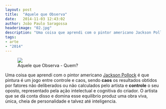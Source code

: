 ```yaml
---
layout: post
title:  "Aquele que Observa"
date:   2014-11-03 12:43:02
author: João Paulo Saragossa
headerimage: "02.jpg"
description: "Uma coisa que aprendi com o pintor americano Jackson Pollock é que pintura é um jogo entre controle e caos"
tags:
- arte
- "2014"
---
```

<figure>
  <img src="{{ site.url }}{{ site.baseurl }}/img/posts-header/02.jpg">
  <figcaption>Aquele que Observa - Quem?</figcaption>
</figure>

Uma coisa que aprendi com o pintor americano [Jackson Pollock](http://pt.wikipedia.org/wiki/Jackson_Pollock) é que pintura é um jogo entre controle e caos, sendo **caos** os resultados obtidos por fatores não deliberados ou não calculados pelo artista e **controle** o seu oposto, representado pela ação intelectual e cognitiva do criador. O artista que se dá conta disso e domina esse equilíbrio produz uma obra viva, única, cheia de personalidade e talvez até inteligencia.